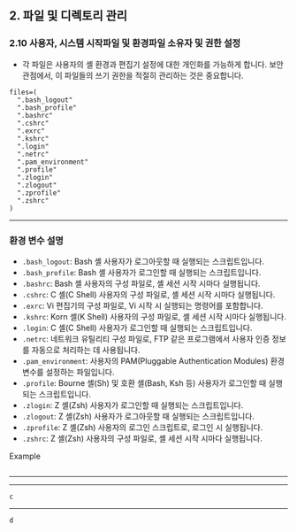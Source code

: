 ## 2. 파일 및 디렉토리 관리

### 2.10 사용자, 시스템 시작파일 및 환경파일 소유자 및 권한 설정

- 각 파일은 사용자의 셸 환경과 편집기 설정에 대한 개인화를 가능하게 합니다. 보안 관점에서, 이 파일들의 쓰기 권한을 적절히 관리하는 것은 중요합니다.

```
files=(
  ".bash_logout"
  ".bash_profile"
  ".bashrc"
  ".cshrc"
  ".exrc"
  ".kshrc"
  ".login"
  ".netrc"
  ".pam_environment"
  ".profile"
  ".zlogin"
  ".zlogout"
  ".zprofile"
  ".zshrc"
)
```

<hr/>

### 환경 변수 설명

- `.bash_logout`: Bash 셸 사용자가 로그아웃할 때 실행되는 스크립트입니다.
- `.bash_profile`: Bash 셸 사용자가 로그인할 때 실행되는 스크립트입니다.
- `.bashrc`: Bash 셸 사용자의 구성 파일로, 셸 세션 시작 시마다 실행됩니다.
- `.cshrc`: C 셸(C Shell) 사용자의 구성 파일로, 셸 세션 시작 시마다 실행됩니다.
- `.exrc`: Vi 편집기의 구성 파일로, Vi 시작 시 실행되는 명령어를 포함합니다.
- `.kshrc`: Korn 셸(K Shell) 사용자의 구성 파일로, 셸 세션 시작 시마다 실행됩니다.
- `.login`: C 셸(C Shell) 사용자가 로그인할 때 실행되는 스크립트입니다.
- `.netrc`: 네트워크 유틸리티 구성 파일로, FTP 같은 프로그램에서 사용자 인증 정보를 자동으로 처리하는 데 사용됩니다.
- `.pam_environment`: 사용자의 PAM(Pluggable Authentication Modules) 환경 변수를 설정하는 파일입니다.
- `.profile`: Bourne 셸(Sh) 및 호환 셸(Bash, Ksh 등) 사용자가 로그인할 때 실행되는 스크립트입니다.
- `.zlogin`: Z 셸(Zsh) 사용자가 로그인할 때 실행되는 스크립트입니다.
- `.zlogout`: Z 셸(Zsh) 사용자가 로그아웃할 때 실행되는 스크립트입니다.
- `.zprofile`: Z 셸(Zsh) 사용자의 로그인 스크립트로, 로그인 시 실행됩니다.
- `.zshrc`: Z 셸(Zsh) 사용자의 구성 파일로, 셸 세션 시작 시마다 실행됩니다.

Example
```

```

<hr/>


<hr/>

```
c
```

<hr/>

```
d
```
